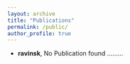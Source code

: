 ```yaml
---
layout: archive
title: "Publications"
permalink: /public/
author_profile: true
---
```


* **ravinsk**, No Publication found .........
